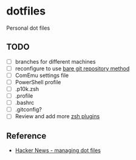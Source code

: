 # dotfiles

Personal dot files

## TODO

- [ ] branches for different machines
- [ ] reconfigure to use [bare git repository method](https://news.ycombinator.com/item?id=11070797)
- [ ] ComEmu settings file
- [ ] PowerShell profile
- [ ] .p10k.zsh
- [ ] .profile
- [ ] .bashrc
- [ ] .gitconfig?
- [ ] Review and add more [zsh plugins](https://github.com/unixorn/awesome-zsh-plugins)

## Reference

- [Hacker News - managing dot files](https://news.ycombinator.com/item?id=11070797)
